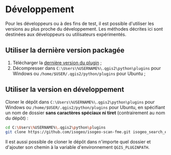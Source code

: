 # Développement

Pour les développeurs ou à des fins de test, il est possible d'utiliser les versions au plus proche du développement. Les méthodes décrites ici sont destinées aux développeurs ou utilisateurs expérimentés.

## Utiliser la dernière version packagée

1. Télécharger la [dernière version du plugin](https://github.com/isogeo/isogeo-scan-fme/releases) ;
2. Décompresser dans `C:\Users\%USERNAME%\.qgis2\python\plugins` pour Windows ou `/home/$USER/.qgis2/python/plugins` pour Ubuntu ;

## Utiliser la version en développement

Cloner le dépôt dans `C:\Users\%USERNAME%\.qgis2\python\plugins` pour Windows ou `/home/$USER/.qgis2/python/plugins` pour Ubuntu, en spécifiant un nom de dossier **sans caractères spéciaux ni tiret** (contrairement au nom du dépôt) :

```bash
cd C:\Users\%USERNAME%\.qgis2\python\plugins
git clone https://github.com/isogeo/isogeo-scan-fme.git isogeo_search_engine_dev
```

Il est aussi possible de cloner le dépôt dans n'importe quel dossier et d'ajouter son chemin à la variable d'environnement `QGIS_PLUGINPATH`.
